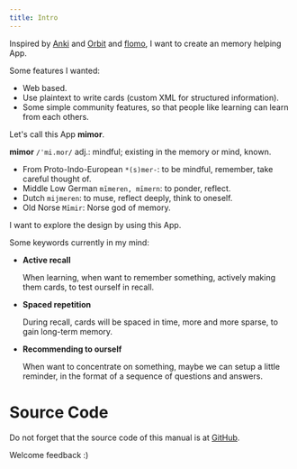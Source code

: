 ```yaml
---
title: Intro
---
```


Inspired by [Anki](https://apps.ankiweb.net/)
and [Orbit](https://withorbit.com)
and [flomo](https://flomoapp.com),
I want to create an memory helping App.

Some features I wanted:

- Web based.
- Use plaintext to write cards (custom XML for structured information).
- Some simple community features, so that people like learning can learn from each others.

Let's call this App **mimor**.

**mimor** `/ˈmi.mor/` adj.: mindful; existing in the memory or mind, known.

- From Proto-Indo-European `*(s)mer-`: to be mindful, remember, take careful thought of.
- Middle Low German `mīmeren, mīmern`: to ponder, reflect.
- Dutch `mijmeren`: to muse, reflect deeply, think to oneself.
- Old Norse `Mīmir`: Norse god of memory.

I want to explore the design by using this App.

Some keywords currently in my mind:

- **Active recall**

  When learning, when want to remember something,
  actively making them cards, to test ourself in recall.

- **Spaced repetition**

  During recall, cards will be spaced in time,
  more and more sparse, to gain long-term memory.

- **Recommending to ourself**

  When want to concentrate on something,
  maybe we can setup a little reminder,
  in the format of a sequence of questions and answers.

# Source Code

Do not forget that the source code of this manual is at [GitHub](https://github.com/mimor-official/mimor/tree/master/public/contents/manual).

Welcome feedback :)

